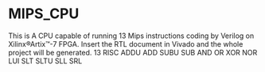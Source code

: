 # MIPS_CPU
This is A CPU capable of running 13 Mips instructions coding by Verilog on Xilinx®Artix™-7 FPGA. Insert the RTL document in Vivado and the whole project will be generated.
13 RISC
ADDU
ADD
SUBU
SUB
AND
OR
XOR
NOR
LUI
SLT
SLTU
SLL
SRL
